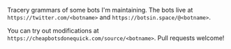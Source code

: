 Tracery grammars of some bots I'm maintaining. The bots live at `https://twitter.com/<botname>` and `https://botsin.space/@<botname>`.

You can try out modifications at `https://cheapbotsdonequick.com/source/<botname>`. Pull requests welcome!
